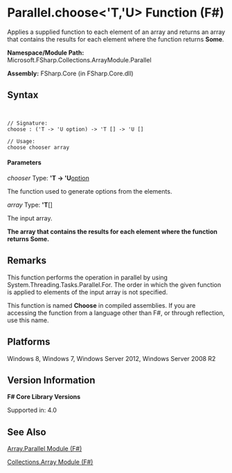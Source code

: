 # Parallel.choose<'T,'U> Function (F#)

Applies a supplied function to each element of an array and returns an array that contains the results for each element where the function returns **Some**.

**Namespace/Module Path:** Microsoft.FSharp.Collections.ArrayModule.Parallel

**Assembly:** FSharp.Core (in FSharp.Core.dll)


## Syntax


```


// Signature:
choose : ('T -> 'U option) -> 'T [] -> 'U []

// Usage:
choose chooser array

```



#### Parameters
*chooser*
Type: **'T -&gt; 'U**[option](http://msdn.microsoft.com/en-us/library/b08add48-34bf-4410-80a1-ef6a8daddc58)


The function used to generate options from the elements.


*array*
Type: **'T**[[]](http://msdn.microsoft.com/en-us/library/def20292-9aae-4596-9275-b94e594f8493)


The input array.



**The array that contains the results for each element where the function returns Some.**
## Remarks
This function performs the operation in parallel by using System.Threading.Tasks.Parallel.For. The order in which the given function is applied to elements of the input array is not specified.

This function is named **Choose** in compiled assemblies. If you are accessing the function from a language other than F#, or through reflection, use this name.


## Platforms
Windows 8, Windows 7, Windows Server 2012, Windows Server 2008 R2


## Version Information
**F# Core Library Versions**

Supported in: 4.0


## See Also
[Array.Parallel Module &#40;F&#35;&#41;](Array.Parallel-Module-%28FSharp%29.md)

[Collections.Array Module &#40;F&#35;&#41;](Collections.Array-Module-%28FSharp%29.md)

